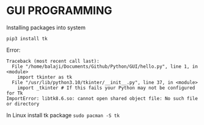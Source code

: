 # GUI PROGRAMMING

Installing packages into system
```
pip3 install tk
```

Error:
```
Traceback (most recent call last):
  File "/home/balaji/Documents/Github/Python/GUI/hello.py", line 1, in <module>
    import tkinter as tk
  File "/usr/lib/python3.10/tkinter/__init__.py", line 37, in <module>
    import _tkinter # If this fails your Python may not be configured for Tk
ImportError: libtk8.6.so: cannot open shared object file: No such file or directory

```

In Linux install tk package
```sudo pacman -S tk```
